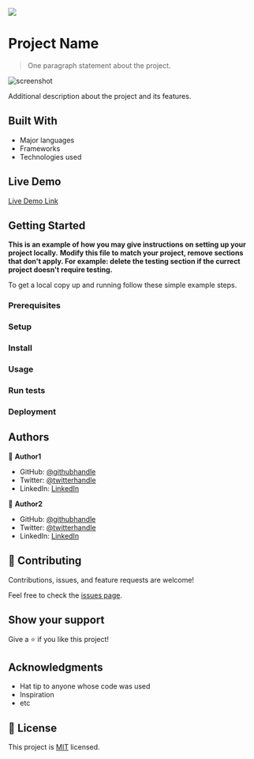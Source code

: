 ![](https://img.shields.io/badge/Microverse-blueviolet)

# Project Name

> One paragraph statement about the project.

![screenshot](./app_screenshot.png)

Additional description about the project and its features.

## Built With

-  Major languages
-  Frameworks
-  Technologies used

## Live Demo

[Live Demo Link](https://livedemo.com)

## Getting Started

**This is an example of how you may give instructions on setting up your project locally.**
**Modify this file to match your project, remove sections that don't apply. For example: delete the testing section if the currect project doesn't require testing.**

To get a local copy up and running follow these simple example steps.

### Prerequisites

### Setup

### Install

### Usage

### Run tests

### Deployment

## Authors

👤 **Author1**

-  GitHub: [@githubhandle](https://github.com/githubhandle)
-  Twitter: [@twitterhandle](https://twitter.com/twitterhandle)
-  LinkedIn: [LinkedIn](https://linkedin.com/linkedinhandle)

👤 **Author2**

-  GitHub: [@githubhandle](https://github.com/githubhandle)
-  Twitter: [@twitterhandle](https://twitter.com/twitterhandle)
-  LinkedIn: [LinkedIn](https://linkedin.com/linkedinhandle)

## 🤝 Contributing

Contributions, issues, and feature requests are welcome!

Feel free to check the [issues page](issues/).

## Show your support

Give a ⭐️ if you like this project!

## Acknowledgments

-  Hat tip to anyone whose code was used
-  Inspiration
-  etc

## 📝 License

This project is [MIT](lic.url) licensed.
